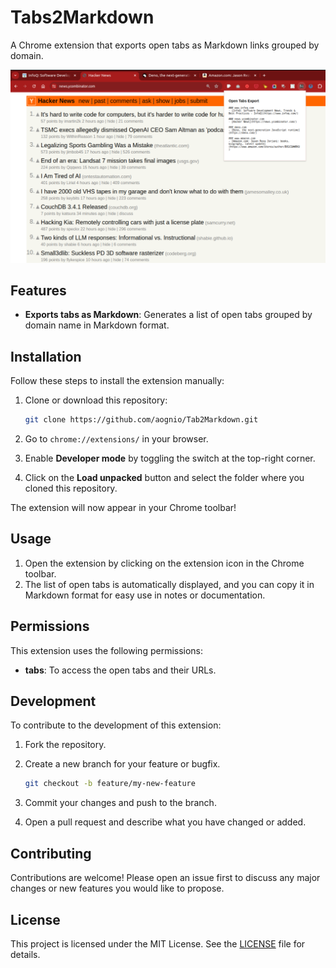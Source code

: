 Tabs2Markdown
=============

A Chrome extension that exports open tabs as Markdown links grouped by domain.

![Screenshot](images/screenshots/Tabs2Markdown-v0.1.0.png)

Features
--------

* **Exports tabs as Markdown**: Generates a list of open tabs grouped by domain name in Markdown format.

Installation
------------

Follow these steps to install the extension manually:

1. Clone or download this repository:
    
    ```bash
    git clone https://github.com/aognio/Tab2Markdown.git
    ```
    
2. Go to `chrome://extensions/` in your browser.
3. Enable **Developer mode** by toggling the switch at the top-right corner.
4. Click on the **Load unpacked** button and select the folder where you cloned this repository.

The extension will now appear in your Chrome toolbar!

Usage
-----

1. Open the extension by clicking on the extension icon in the Chrome toolbar.
2. The list of open tabs is automatically displayed, and you can copy it in Markdown format for easy use in notes or documentation.

Permissions
-----------

This extension uses the following permissions:

* **tabs**: To access the open tabs and their URLs.

Development
-----------

To contribute to the development of this extension:

1. Fork the repository.
2. Create a new branch for your feature or bugfix.
    
    ```bash
    git checkout -b feature/my-new-feature
    ```
    
3. Commit your changes and push to the branch.
4. Open a pull request and describe what you have changed or added.

Contributing
------------

Contributions are welcome! Please open an issue first to discuss any major changes or new features you would like to propose.

License
-------

This project is licensed under the MIT License. See the [LICENSE](LICENSE.md) file for details.

